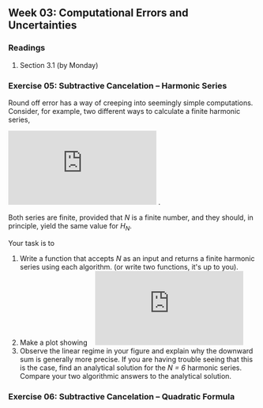 ## Week 03: Computational Errors and Uncertainties

### Readings

 1. Section 3.1 (by Monday)

### Exercise 05: Subtractive Cancelation &ndash; Harmonic Series
Round off error has a way of creeping into seemingly simple computations.
Consider, for example, two different ways to calculate a finite harmonic 
series,

![equation](https://latex.codecogs.com/gif.latex?%5Clarge%20H_N%5E%7B%5Crm%20up%7D%20%3D%20%5Csum_%7Bn%3D1%7D%5E%7BN%7D%5Cfrac%7B1%7D%7Bn%7D%5C%20%5Ctextrm%7B%20and%20%7D%5C%20H_N%5E%7B%5Crm%20dn%7D%20%3D%20%5Csum_%7Bn%3DN%7D%5E%7B1%7D%5Cfrac%7B1%7D%7Bn%7D) .

Both series are finite, provided that _N_ is a finite number, and they 
should, in principle, yield the same value for _H<sub>N</sub>_. 

Your task is to
 1. Write a function that accepts _N_ as an input and returns a finite 
    harmonic series using each algorithm. (or write two functions, it's
    up to you).
 2. Make a plot showing &nbsp;&nbsp;
    ![equation](https://latex.codecogs.com/gif.latex?%5Clarge%20%5Cfrac%7BH_N%5E%7B%5Crm%20up%7D%20-%20H_N%5E%7B%5Crm%20dn%7D%7D%7B%7CH_N%5E%7B%5Crm%20up%7D%7C%20&plus;%20%7CH_N%5E%7B%5Crm%20dn%7D%7C%7D%20%5Ctextrm%7B%20vs%20%7D%20N)
 3. Observe the linear regime in your figure and explain why the downward
    sum is generally more precise. If you are having trouble seeing that
    this is the case, find an analytical solution for the _N = 6_ harmonic
    series. Compare your two algorithmic answers to the analytical solution.

### Exercise 06: Subtractive Cancelation &ndash; Quadratic Formula

